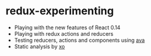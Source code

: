 redux-experimenting
===================

- Playing with the new features of React 0.14
- Playing with redux actions and reducers
- Testing reducers, actions and components using [ava](https://www.npmjs.com/package/ava)
- Static analysis by [xo](https://www.npmjs.com/package/xo)
